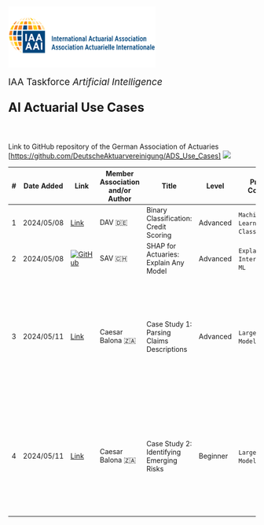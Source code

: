 <img src="logo.png" width="300px">

<br>
<p style="font-size:19px; text-align:left; margin-top: 15px; margin-bottom: 15px">IAA Taskforce <i>Artificial Intelligence</i></p>
<p style="font-size:25px; text-align:left; margin-bottom: 25px"><b>AI Actuarial Use Cases</b></p>
<br>

Link to GitHub repository of the German Association of Actuaries [https://github.com/DeutscheAktuarvereinigung/ADS_Use_Cases]
<img src="https://img.shields.io/badge/GitHub-100000?style=for-the-badge&logo=github&logoColor=white">

| # | Date Added | Link | Member Association and/or Author | Title | Level | Primary Contents | Secondary Contents | Comments | Comments | Comments
| ------------- | ------------- |------------- | ------------- | ------------- | ------------- | ------------- | ------------- | ------------- | ------------- | ------------- |
| 1 | 2024/05/08 | [Link](https://github.com/DeutscheAktuarvereinigung/ADS_Use_Cases/blob/main/binary-classification-credit-scoring.ipynb) | DAV 🇩🇪 | Binary Classification: Credit Scoring | Advanced | `Machine Learning` `Classification` | `Explainable AI` `Hyperparameter Tuning`
| 2 | 2024/05/08 | [![GitHub](https://img.shields.io/badge/--181717?logo=github&logoColor=ffffff)](https://github.com/actuarial-data-science/Tutorials/tree/master/14%20-%20SHAP) | SAV 🇨🇭 | SHAP for Actuaries: Explain Any Model | Advanced | `Explainable AI` `Interpretable ML` | `Regression` `Synthetic Data`
| 3 | 2024/05/11 | [Link](https://github.com/cbalona/actuarygpt-code/tree/main/case-study-1) | Caesar Balona 🇿🇦 | Case Study 1: Parsing Claims Descriptions | Advanced | `Large Language Models` | `Information Extraction` `Parsing` | This case study is part of a whole paper on LLMs [ActuaryGPT: Applications of Large Language Models to Insurance and Actuarial Work](https://www.google.com/url?sa=t&rct=j&q=&esrc=s&source=web&cd=&cad=rja&uact=8&ved=2ahUKEwi_toXSoYWGAxXUVPEDHcPkAOI4ChAWegQICxAB&url=https%3A%2F%2Factuaries.org.uk%2Fmedia%2Fpurp2kk5%2Factuary-gpt-applications-of-large-language-models-to-insurance-and-actuarial-work.pdf&usg=AOvVaw1KRTDCIgv9IHZ5XlztvoWk&opi=89978449).
| 4 | 2024/05/11 | [Link](https://github.com/cbalona/actuarygpt-code/tree/main/case-study-2) | Caesar Balona 🇿🇦 | Case Study 2: Identifying Emerging Risks | Beginner | `Large Language Models` | `Text Generation` | This case study is part of a whole paper on LLMs [ActuaryGPT: Applications of Large Language Models to Insurance and Actuarial Work](https://www.google.com/url?sa=t&rct=j&q=&esrc=s&source=web&cd=&cad=rja&uact=8&ved=2ahUKEwi_toXSoYWGAxXUVPEDHcPkAOI4ChAWegQICxAB&url=https%3A%2F%2Factuaries.org.uk%2Fmedia%2Fpurp2kk5%2Factuary-gpt-applications-of-large-language-models-to-insurance-and-actuarial-work.pdf&usg=AOvVaw1KRTDCIgv9IHZ5XlztvoWk&opi=89978449).
